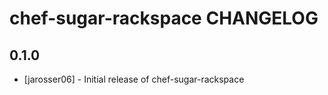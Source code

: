chef-sugar-rackspace CHANGELOG
==============================

0.1.0
-----
- [jarosser06] - Initial release of chef-sugar-rackspace
